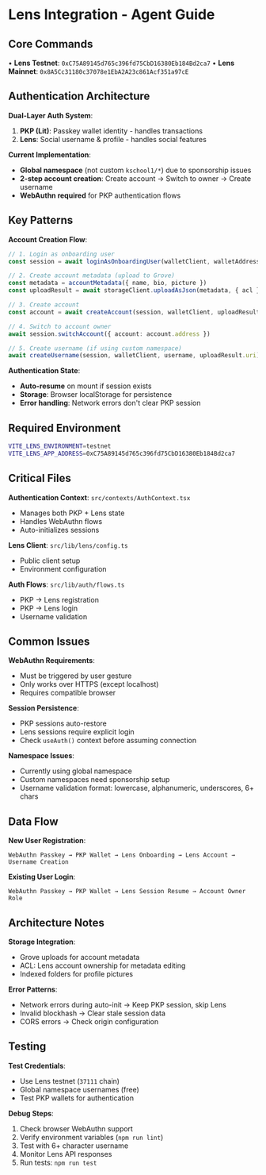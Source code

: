 # Lens Integration - Agent Guide

## Core Commands

• **Lens Testnet**: `0xC75A89145d765c396fd75CbD16380Eb184Bd2ca7`
• **Lens Mainnet**: `0x8A5Cc31180c37078e1EbA2A23c861Acf351a97cE`

## Authentication Architecture

**Dual-Layer Auth System**:
1. **PKP (Lit)**: Passkey wallet identity - handles transactions
2. **Lens**: Social username & profile - handles social features

**Current Implementation**:
- **Global namespace** (not custom `kschool1/*`) due to sponsorship issues
- **2-step account creation**: Create account → Switch to owner → Create username
- **WebAuthn required** for PKP authentication flows

## Key Patterns

**Account Creation Flow**:
```typescript
// 1. Login as onboarding user
const session = await loginAsOnboardingUser(walletClient, walletAddress)

// 2. Create account metadata (upload to Grove)
const metadata = accountMetadata({ name, bio, picture })
const uploadResult = await storageClient.uploadAsJson(metadata, { acl })

// 3. Create account
const account = await createAccount(session, walletClient, uploadResult.uri)

// 4. Switch to account owner
await session.switchAccount({ account: account.address })

// 5. Create username (if using custom namespace)
await createUsername(session, walletClient, username, uploadResult.uri)
```

**Authentication State**:
- **Auto-resume** on mount if session exists
- **Storage**: Browser localStorage for persistence
- **Error handling**: Network errors don't clear PKP session

## Required Environment

```bash
VITE_LENS_ENVIRONMENT=testnet
VITE_LENS_APP_ADDRESS=0xC75A89145d765c396fd75CbD16380Eb184Bd2ca7
```

## Critical Files

**Authentication Context**: `src/contexts/AuthContext.tsx`
- Manages both PKP + Lens state
- Handles WebAuthn flows
- Auto-initializes sessions

**Lens Client**: `src/lib/lens/config.ts`
- Public client setup
- Environment configuration

**Auth Flows**: `src/lib/auth/flows.ts`
- PKP → Lens registration
- PKP → Lens login
- Username validation

## Common Issues

**WebAuthn Requirements**:
- Must be triggered by user gesture
- Only works over HTTPS (except localhost)
- Requires compatible browser

**Session Persistence**:
- PKP sessions auto-restore
- Lens sessions require explicit login
- Check `useAuth()` context before assuming connection

**Namespace Issues**:
- Currently using global namespace
- Custom namespaces need sponsorship setup
- Username validation format: lowercase, alphanumeric, underscores, 6+ chars

## Data Flow

**New User Registration**:
```
WebAuthn Passkey → PKP Wallet → Lens Onboarding → Lens Account → Username Creation
```

**Existing User Login**:
```
WebAuthn Passkey → PKP Wallet → Lens Session Resume → Account Owner Role
```

## Architecture Notes

**Storage Integration**:
- Grove uploads for account metadata
- ACL: Lens account ownership for metadata editing
- Indexed folders for profile pictures

**Error Patterns**:
- Network errors during auto-init → Keep PKP session, skip Lens
- Invalid blockhash → Clear stale session data
- CORS errors → Check origin configuration

## Testing

**Test Credentials**:
- Use Lens testnet (`37111` chain)
- Global namespace usernames (free)
- Test PKP wallets for authentication

**Debug Steps**:
1. Check browser WebAuthn support
2. Verify environment variables (`npm run lint`)
3. Test with 6+ character username
4. Monitor Lens API responses
5. Run tests: `npm run test`
